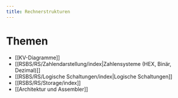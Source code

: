 ```yaml
---
title: Rechnerstrukturen
---
```

# Themen
- [[KV-Diagramme]]
- [[RSBS/RS/Zahlendarstellung/index|Zahlensysteme (HEX, Binär, Dezimal)]]
- [[RSBS/RS/Logische Schaltungen/index|Logische Schaltungen]]
- [[RSBS/RS/Storage/index]]
- [[Architektur und Assembler]]
